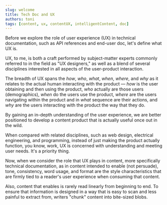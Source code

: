 ```yaml
---
slug: welcome
title: Tech Doc and UX
authors: toni
tags: [content, ux, contentUX, intelligentContent, doc]
---
```


Before we explore the role of user experience (UX) in technical documentation, such as API references and end-user doc, let's define what UX is.

UX, to me, is both a craft performed by subject-matter experts commonly referred to in the field as "UX designers," as well as a blend of several disciplines interested in all aspects of the user-product interaction. 

The breadth of UX spans the <em>how</em>, <em>who</em>, <em>what</em>, <em>when</em>, <em>where</em>, and <em>why</em> as it relates to the actual human interacting with the product — <em>how</em> is the user obtaining and then using the product, <em>who</em> actually are those users (demographics), <em>when</em> do the users use the product, <em>where</em> are the users navigating within the product and in <em>what</em> sequence are their actions, and <em>why</em> are the users interacting with the product the way that they do. 

By gaining an in-depth understanding of the user experience, we are better positioned to develop a content product that is actually useful once out in the wild.

 When compared with related disciplines, such as web design, electrical engineering, and programming, instead of just making the product actually function, you know, work, UX is concerned with understanding and meeting user needs. It's a priority thing.

Now, when we consider the role that UX plays in content, more specifically technical documentation, as in content intended to enable (not persuade), tone, consistency, word usage, and format are the style characteristics that are firmly tied to a reader's user experience when consuming that content. 

Also, content that enables is rarely read linearly from beginning to end. To ensure that information is designed in a way that is easy to scan and less painful to extract from, writers "chunk" content into bite-sized blobs. 
